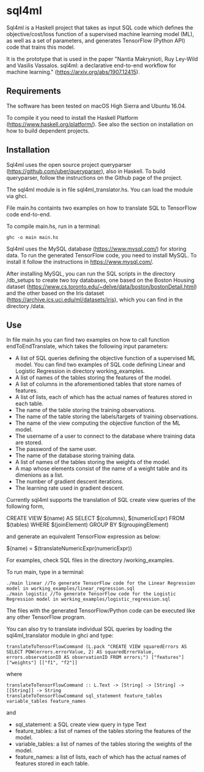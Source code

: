 # sql4ml

Sql4ml is a Haskell project that takes as input SQL code which defines the objective/cost/loss function of a
supervised machine learning model (ML), as well as a set of parameters, and generates TensorFlow (Python API) code
that trains this model.

It is the prototype that is used in the paper
"Nantia Makrynioti, Ruy Ley-Wild and Vasilis Vassalos. sql4ml: a declarative end-to-end workflow for machine learning."
(https://arxiv.org/abs/1907.12415).

## Requirements

The software has been tested on macOS High Sierra and Ubuntu 16.04.

To compile it you need to install the Haskell Platform (https://www.haskell.org/platform/).
See also the section on installation on how to build dependent projects.

## Installation

Sql4ml uses the open source project queryparser (https://github.com/uber/queryparser), also in Haskell.
To build queryparser, follow the instructions on the Github page of the project.

The sql4ml module is in file sql4ml_translator.hs.
You can load the module via ghci.

File main.hs containts two examples on how to translate SQL to TensorFlow code end-to-end.

To compile main.hs, run in a terminal:

    ghc -o main main.hs

Sql4ml uses the MySQL database (https://www.mysql.com/) for storing data.
To run the generated TensorFlow code, you need to install MySQL.
To install it follow the instructions in https://www.mysql.com/.

After installing MySQL, you can run the SQL scripts in the directory /db_setups to create two toy databases, one based
on the Boston Housing dataset (https://www.cs.toronto.edu/~delve/data/boston/bostonDetail.html) and the other based
on the Iris dataset (https://archive.ics.uci.edu/ml/datasets/iris), which you can find in the directory /data.

## Use

In file main.hs you can find two examples on how to call function endToEndTranslate, which takes the following input parameters:

* A list of SQL queries defining the objective function of a supervised ML model.
You can find two examples of SQL code defining Linear and Logistic Regression in directory working_examples.
* A list of names of the tables storing the features of the model.
* A list of columns in the aforementioned tables that store names of features.
* A list of lists, each of which has the actual names of features stored in each table.
* The name of the table storing the training observations.
* The name of the table storing the labels/targets of training observations.
* The name of the view computing the objective function of the ML model.
* The username of a user to connect to the database where training data are stored.
* The password of the same user.
* The name of the database storing training data.
* A list of names of the tables storing the weights of the model.
* A map whose elements consist of the name of a weight table and its dimenions as a list.
* The number of gradient descent iterations.
* The learning rate used in gradient descent.

Currently sql4ml supports the translation of SQL create view queries of the following form,

CREATE VIEW $(name) AS
SELECT $(columns), $(numericExpr)
FROM $(tables)
WHERE $(joinElement)
GROUP BY $(groupingElement)

and generate an equivalent TensorFlow expression as below:

$(name) = $(translateNumericExpr(numericExpr))

For examples, check SQL files in the directory /working_examples.


To run main, type in a terminal:

    ./main linear //To generate TensorFlow code for the Linear Regression model in working_examples/linear_regression.sql
    ./main logistic //To generate TensorFlow code for the Logistic Regression model in working_examples/logistic_regression.sql

The files with the generated TensorFlow/Python code can be executed like any other TensorFlow program.

You can also try to translate individual SQL queries by loading the sql4ml_translator module in ghci and type:

    translateToTensorFlowCommand (L.pack "CREATE VIEW squaredErrors AS SELECT POW(errors.errorValue, 2) AS squaredErrorValue, errors.observationID AS observationID FROM errors;") ["features"] ["weights"] [["f1", "f2"]]

where

    translateToTensorFlowCommand :: L.Text -> [String] -> [String] -> [[String]] -> String
    translateToTensorFlowCommand sql_statement feature_tables variable_tables feature_names

and
* sql_statement: a SQL create view query in type Text
* feature_tables: a list of names of the tables storing the features of the model.
* variable_tables: a list of names of the tables storing the weights of the model.
* feature_names: a list of lists, each of which has the actual names of features stored in each table.



